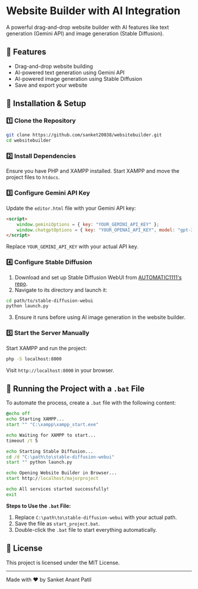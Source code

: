 # Website Builder with AI Integration

A powerful drag-and-drop website builder with AI features like text generation (Gemini API) and image generation (Stable Diffusion).

## 📌 Features
- Drag-and-drop website building
- AI-powered text generation using Gemini API
- AI-powered image generation using Stable Diffusion
- Save and export your website

## 🚀 Installation & Setup

### 1️⃣ Clone the Repository
```sh
git clone https://github.com/sanket20038/websitebuilder.git
cd websitebuilder
```

### 2️⃣ Install Dependencies
Ensure you have PHP and XAMPP installed. Start XAMPP and move the project files to `htdocs`.

### 3️⃣ Configure Gemini API Key
Update the `editor.html` file with your Gemini API key:

```html
<script>
    window.geminiOptions = { key: "YOUR_GEMINI_API_KEY" };
    window.chatgptOptions = { key: "YOUR_OPENAI_API_KEY", model: "gpt-3.5-turbo-instruct" };
</script>
```
Replace `YOUR_GEMINI_API_KEY` with your actual API key.

### 4️⃣ Configure Stable Diffusion
1. Download and set up Stable Diffusion WebUI from [AUTOMATIC1111's repo](https://github.com/AUTOMATIC1111/stable-diffusion-webui).
2. Navigate to its directory and launch it:
```sh
cd path/to/stable-diffusion-webui
python launch.py
```
3. Ensure it runs before using AI image generation in the website builder.

### 5️⃣ Start the Server Manually
Start XAMPP and run the project:
```sh
php -S localhost:8000
```
Visit `http://localhost:8000` in your browser.

## 🔧 Running the Project with a `.bat` File
To automate the process, create a `.bat` file with the following content:

```bat
@echo off
echo Starting XAMPP...
start "" "C:\xampp\xampp_start.exe"

echo Waiting for XAMPP to start...
timeout /t 5

echo Starting Stable Diffusion...
cd /d "C:\path\to\stable-diffusion-webui"
start "" python launch.py

echo Opening Website Builder in Browser...
start http://localhost/majorproject

echo All services started successfully!
exit
```

**Steps to Use the `.bat` File:**
1. Replace `C:\path\to\stable-diffusion-webui` with your actual path.
2. Save the file as `start_project.bat`.
3. Double-click the `.bat` file to start everything automatically.

## 📄 License
This project is licensed under the MIT License.

---
Made with ❤️ by Sanket Anant Patil
